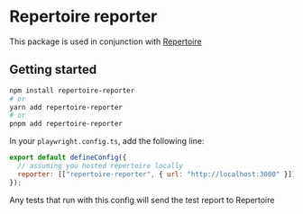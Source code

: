 # Repertoire reporter

This package is used in conjunction with [Repertoire](https://github.com/wenchonglee/repertoire)

## Getting started

```sh
npm install repertoire-reporter
# or
yarn add repertoire-reporter
# or
pnpm add repertoire-reporter
```

In your `playwright.config.ts`, add the following line:

```js
export default defineConfig({
  // assuming you hosted repertoire locally
  reporter: [["repertoire-reporter", { url: "http://localhost:3000" }]],
});
```

Any tests that run with this config will send the test report to Repertoire
